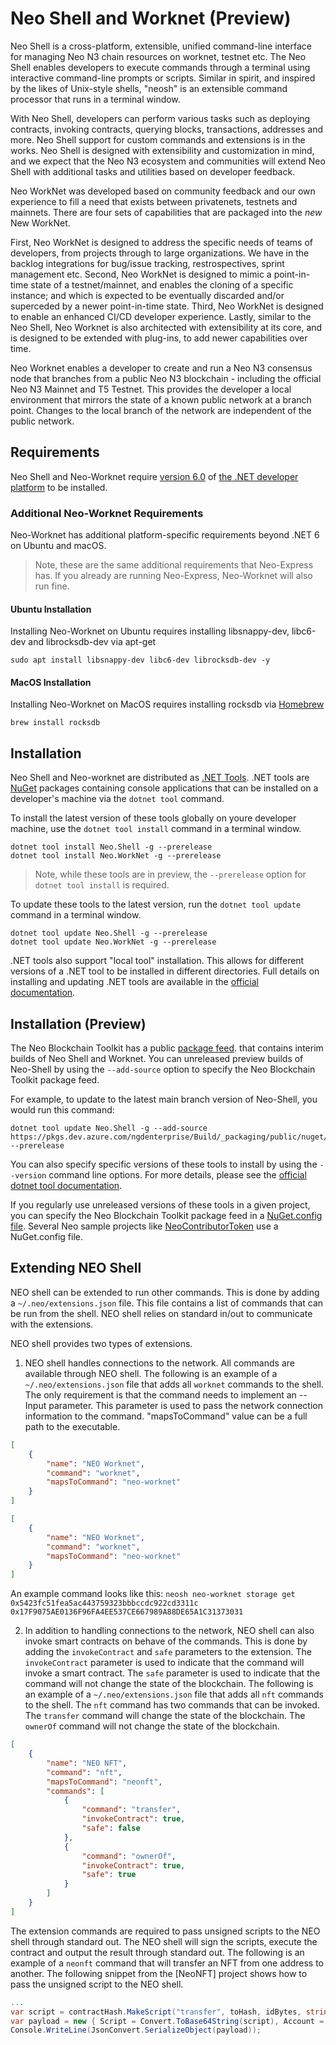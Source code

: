 # Neo Shell and Worknet (Preview)

Neo Shell is a cross-platform, extensible, unified command-line interface for managing Neo N3 chain resources on worknet, testnet etc. The Neo Shell enables developers to execute commands through a terminal using interactive command-line 
prompts or scripts. Similar in spirit, and inspired by the likes of Unix-style shells, "neosh" is an extensible command processor that runs in a terminal window. 

With Neo Shell, developers can perform various tasks such as deploying contracts, invoking contracts, querying blocks, 
transactions, addresses and more. Neo Shell support for custom commands and extensions is in the works. Neo Shell is designed with extensibility and customization in mind, and we expect that the Neo N3 ecosystem and communities will extend Neo Shell with additional tasks and utilities based on developer feedback. 

Neo WorkNet was developed based on community feedback and our own experience to fill a need that exists between privatenets, testnets and mainnets. There are four sets of capabilities that are packaged into the *new* New WorkNet.

First, Neo WorkNet is designed to address the specific needs of teams of developers, from projects through to large organizations. We have in the backlog integrations for bug/issue tracking, restrospectives, sprint management etc. Second, Neo WorkNet is designed to mimic a point-in-time state of a testnet/mainnet, and enables the cloning of a specific instance; and which is expected to be eventually discarded and/or superceded by a newer point-in-time state. Third, Neo WorkNet is designed to enable an enhanced CI/CD developer experience. Lastly, similar to the Neo Shell, Neo Worknet is also architected with extensibility at its core, and is designed to be extended with plug-ins, to add newer capabilities over time.

Neo Worknet enables a developer to create and run a Neo N3 consensus node that branches from a public Neo N3 
blockchain - including the official Neo N3 Mainnet and T5 Testnet. This provides the developer a local environment that
mirrors the state of a known public network at a branch point. Changes to the local branch of the network are independent 
of the public network.

## Requirements

Neo Shell and Neo-Worknet require [version 6.0](https://dotnet.microsoft.com/en-us/download/dotnet/6.0) of
[the .NET developer platform](https://dot.net) to be installed. 

### Additional Neo-Worknet Requirements

Neo-Worknet has additional platform-specific requirements beyond .NET 6 on Ubuntu and macOS.

> Note, these are the same additional requirements that Neo-Express has. If you already are running Neo-Express, 
> Neo-Worknet will also run fine.

#### Ubuntu Installation

Installing Neo-Worknet on Ubuntu requires installing libsnappy-dev, libc6-dev and librocksdb-dev via apt-get

``` shell
sudo apt install libsnappy-dev libc6-dev librocksdb-dev -y
```

#### MacOS Installation

Installing Neo-Worknet on MacOS requires installing rocksdb via [Homebrew](https://brew.sh/)

``` shell
brew install rocksdb
```

## Installation

Neo Shell and Neo-worknet are distributed as [.NET Tools](https://docs.microsoft.com/en-us/dotnet/core/tools/global-tools).
.NET tools are [NuGet](https://nuget.org) packages containing console applications that can be installed on a developer's
machine via the `dotnet tool` command.

To install the latest version of these tools globally on youre developer machine, use the `dotnet tool install` command
in a terminal window.

``` shell
dotnet tool install Neo.Shell -g --prerelease
dotnet tool install Neo.WorkNet -g --prerelease
```

> Note, while these tools are in preview, the `--prerelease` option for `dotnet tool install` is required. 

To update these tools to the latest version, run the `dotnet tool update`
command in a terminal window.

``` shell
dotnet tool update Neo.Shell -g --prerelease
dotnet tool update Neo.WorkNet -g --prerelease
```

.NET tools also support "local tool" installation. This allows for different versions of a .NET tool to be installed in
different directories. Full details on installing and updating .NET tools are available in the
[official documentation](https://docs.microsoft.com/en-us/dotnet/core/tools/global-tools).

## Installation (Preview)

The Neo Blockchain Toolkit has a public [package feed](https://dev.azure.com/ngdenterprise/Build/_artifacts).
that contains interim builds of Neo Shell and Worknet. You can unreleased preview builds of Neo-Shell by using the 
`--add-source` option to specify the Neo Blockchain Toolkit package feed.

For example, to update to the latest main branch version of Neo-Shell, you would run this command:

``` shell
dotnet tool update Neo.Shell -g --add-source https://pkgs.dev.azure.com/ngdenterprise/Build/_packaging/public/nuget/v3/index.json --prerelease
```

You can also specify specific versions of these tools to install by using the `--version` command line options.
For more details, please see the [official dotnet tool documentation](https://docs.microsoft.com/en-us/dotnet/core/tools/global-tools#install-a-specific-tool-version).

If you regularly use unreleased versions of these tools in a given project, you can specify the Neo Blockchain Toolkit 
package feed in a 
[NuGet.config file](https://docs.microsoft.com/en-us/nuget/consume-packages/configuring-nuget-behavior#changing-config-settings).
Several Neo sample projects like 
[NeoContributorToken](https://github.com/ngdenterprise/neo-contrib-token)
use a NuGet.config file.

## Extending NEO Shell

NEO shell can be extended to run other commands. This is done by adding a `~/.neo/extensions.json` file. This file contains a list of commands that can be run from the shell. NEO shell relies on standard in/out to communicate with the extensions.

NEO shell provides two types of extensions.

1. NEO shell handles connections to the network. All commands are available through NEO shell. The following is an example of a `~/.neo/extensions.json` file that adds all `worknet` commands to the shell. The only requirement is that the command needs to implement an --Input parameter. This parameter is used to pass the network connection information to the command. "mapsToCommand" value can be a full path to the executable.

```json
[
    {
        "name": "NEO Worknet",
        "command": "worknet",
        "mapsToCommand": "neo-worknet"
    }
]
```  

```json
[
    {
        "name": "NEO Worknet",
        "command": "worknet",
        "mapsToCommand": "neo-worknet"
    }
]
```

An example command looks like this: `neosh neo-worknet storage get 0x5423fc51fea5ac443759323bbbccdc922cd3311c 0x17F9075AE0136F96FA4EE537CE667989A88DE65A1C31373031`

2. In addition to handling connections to the network, NEO shell can also invoke smart contracts on behave of the commands. This is done by adding the `invokeContract` and `safe` parameters to the extension. The `invokeContract` parameter is used to indicate that the command will invoke a smart contract. The `safe` parameter is used to indicate that the command will not change the state of the blockchain. The following is an example of a `~/.neo/extensions.json` file that adds all `nft` commands to the shell. The `nft` command has two commands that can be invoked. The `transfer` command will change the state of the blockchain. The `ownerOf` command will not change the state of the blockchain.

```json
[
    {
        "name": "NEO NFT",
        "command": "nft",
        "mapsToCommand": "neonft", 
        "commands": [
            {
                "command": "transfer",
                "invokeContract": true,
                "safe": false
            },
            {
                "command": "ownerOf",
                "invokeContract": true,
                "safe": true
            }
        ]
    }
]
```

The extension commands are required to pass unsigned scripts to the NEO shell through standard out. The NEO shell will sign the scripts, execute the contract and output the result through standard out. The following is an example of a `neonft` command that will transfer an NFT from one address to another. The following snippet from the [NeoNFT] project shows how to pass the unsigned script to the NEO shell.

```csharp
...
var script = contractHash.MakeScript("transfer", toHash, idBytes, string.Empty);
var payload = new { Script = Convert.ToBase64String(script), Account = this.Account, Trace = this.Trace, Json = this.Json };
Console.WriteLine(JsonConvert.SerializeObject(payload));
```
